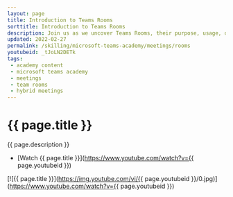 ```yaml
---
layout: page
title: Introduction to Teams Rooms
sorttitle: Introduction to Teams Rooms
description: Join us as we uncover Teams Rooms, their purpose, usage, diverse archetypes, meeting scenarios, device strategies, models, and a Teams Room selection approach.
updated: 2022-02-27
permalink: /skilling/microsoft-teams-academy/meetings/rooms
youtubeid: _tJoLN2DETk
tags: 
 - academy content
 - microsoft teams academy
 - meetings
 - team rooms
 - hybrid meetings
---
```


# {{ page.title }}

{{ page.description }}

* [Watch {{ page.title }}](https://www.youtube.com/watch?v={{ page.youtubeid }})

[![{{ page.title }}](https://img.youtube.com/vi/{{ page.youtubeid }}/0.jpg)](https://www.youtube.com/watch?v={{ page.youtubeid }})